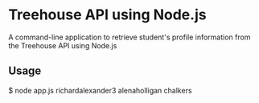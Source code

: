 # Treehouse API using Node.js
 A command-line application to retrieve student's profile information from the Treehouse API using Node.js
 
 ## Usage
$ node app.js richardalexander3 alenaholligan chalkers
